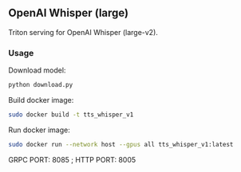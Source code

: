 ## OpenAI Whisper (large)

Triton serving for OpenAI Whisper (large-v2).

### Usage

Download model:

```bash
python download.py
```

Build docker image:

```bash
sudo docker build -t tts_whisper_v1 
```

Run docker image:

```bash
sudo docker run --network host --gpus all tts_whisper_v1:latest
```

GRPC PORT: 8085 ; HTTP PORT: 8005
